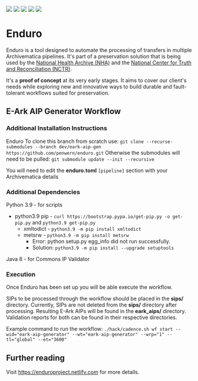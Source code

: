 
<p align="left">
  <a href="https://github.com/penwern/enduro/releases/latest"><img src="https://img.shields.io/github/v/release/artefactual-labs/enduro.svg?color=orange"/></a>
  <img src="https://github.com/penwern/enduro/workflows/Test/badge.svg"/>
  <a href="LICENSE"><img src="https://img.shields.io/badge/license-Apache%202.0-blue.svg"/></a>
  <a href="https://goreportcard.com/report/github.com/penwern/enduro"><img src="https://goreportcard.com/badge/github.com/penwern/enduro"/></a>
  <a href="https://codecov.io/gh/artefactual-labs/enduro"><img src="https://img.shields.io/codecov/c/github/artefactual-labs/enduro"/></a>
</p>

# Enduro

Enduro is a tool designed to automate the processing of transfers in multiple
Archivematica pipelines. It's part of a preservation solution that is being
used by the [National Health Archive (NHA)] and the [National Center for Truth
and Reconciliation (NCTR)].

It's a **proof of concept** at its very early stages. It aims to cover our
client's needs while exploring new and innovative ways to build durable and
fault-tolerant workflows suited for preservation.


## E-Ark AIP Generator Workflow
### Additional Installation Instructions
Enduro 
To clone this branch from scratch use:
`git clone --recurse-submodules --branch dev/eark-aip-gen https://github.com/penwern/enduro.git`
Otherwise the submodules will need to be pulled:
`git submodule update --init --recursive`

You will need to edit the **enduro.toml** `[pipeline]` section with your Archivematica details


### Additional Dependencies
Python 3.9	-	for scripts
 - python3.9 pip - `curl https://bootstrap.pypa.io/get-pip.py -o get-pip.py` and `python3.9 get-pip.py`
	 - xmltodict - `python3.9 -m pip install xmltodict`
	 - metsrw - `python3.9 -m pip install metsrw`
		 - Error: python setup.py egg_info did not run successfully.
		 - Solution: `python3.9 -m pip install --upgrade setuptools`

Java 8	- for Commons IP Validator

### Execution
Once Enduro has been set up you will be able execute the workflow.

SIPs to be processed through the workflow should be placed in the **sips/** directory.
Currently, SIPs are not deleted from the **sips/** directory after processing.
Resulting E-Ark AIPs will be found in the **eark_aips/** directory.
Validation reports for both can be found in their respective directories.

Example command to run the workflow:
`./hack/cadence.sh wf start --wid="eark-aip-generator" --wt="eark-aip-generator" --wrp="1" --tl="global" --et="3600"`


## Further reading

Visit https://enduroproject.netlify.com for more details.

[National Health Archive (NHA)]: https://www.piql.com/norwegians-digital-health-data-to-be-preserved-for-future-generations/
[National Center for Truth and Reconciliation (NCTR)]: https://nctr.ca/about/about-the-nctr/our-mandate/
